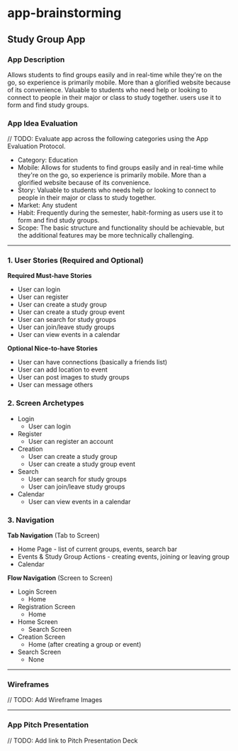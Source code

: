 # app-brainstorming
## Study Group App

### App Description
Allows students to find groups easily and in real-time while they're on the go, so experience is primarily mobile. More than a glorified website because of its convenience. Valuable to students who need help or looking to connect to people in their major or class to study together. users use it to form and find study groups.

### App Idea Evaluation
// TODO: Evaluate app across the following categories using the App Evaluation Protocol.

- Category: Education
- Mobile: Allows for students to find groups easily and in real-time while they're on the go, so experience is primarily mobile. More than a glorified website because of its convenience.
- Story: Valuable to students who needs help or looking to connect to people in their major or class to study together.
- Market: Any student
- Habit: Frequently during the semester, habit-forming as users use it to form and find study groups.
- Scope: The basic structure and functionality should be achievable, but the additional features may be more technically challenging.

---

### 1. User Stories (Required and Optional)

**Required Must-have Stories**

 * User can login
 * User can register
 * User can create a study group
 * User can create a study group event
 * User can search for study groups
 * User can join/leave study groups
 * User can view events in a calendar
 

**Optional Nice-to-have Stories**

 * User can have connections (basically a friends list)
 * User can add location to event
 * User can post images to study groups
 * User can message others
 

### 2. Screen Archetypes

 * Login
     * User can login
 * Register
     * User can register an account
 * Creation
     * User can create a study group
     * User can create a study group event
 * Search
     * User can search for study groups
     * User can join/leave study groups
 * Calendar
     * User can view events in a calendar



### 3. Navigation

**Tab Navigation** (Tab to Screen)

 * Home Page - list of current groups, events, search bar
 * Events & Study Group Actions - creating events, joining or leaving group
 * Calendar

**Flow Navigation** (Screen to Screen)

 * Login Screen
     * Home 
 * Registration Screen
     * Home
 * Home Screen
     * Search Screen
 * Creation Screen
     * Home (after creating a group or event)
 * Search Screen
     * None
---

### Wireframes
// TODO: Add Wireframe Images

---

### App Pitch Presentation
// TODO: Add link to Pitch Presentation Deck
